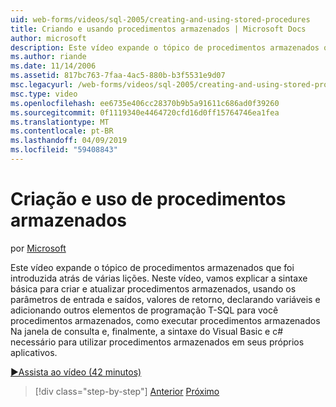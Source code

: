 ```yaml
---
uid: web-forms/videos/sql-2005/creating-and-using-stored-procedures
title: Criando e usando procedimentos armazenados | Microsoft Docs
author: microsoft
description: Este vídeo expande o tópico de procedimentos armazenados que foi introduzida atrás de várias lições. Neste vídeo, vamos explicar a sintaxe básica para criar e atualizar...
ms.author: riande
ms.date: 11/14/2006
ms.assetid: 817bc763-7faa-4ac5-880b-b3f5531e9d07
msc.legacyurl: /web-forms/videos/sql-2005/creating-and-using-stored-procedures
msc.type: video
ms.openlocfilehash: ee6735e406cc28370b9b5a91611c686ad0f39260
ms.sourcegitcommit: 0f1119340e4464720cfd16d0ff15764746ea1fea
ms.translationtype: MT
ms.contentlocale: pt-BR
ms.lasthandoff: 04/09/2019
ms.locfileid: "59408843"
---
```

# <a name="creating-and-using-stored-procedures"></a>Criação e uso de procedimentos armazenados

por [Microsoft](https://github.com/microsoft)

Este vídeo expande o tópico de procedimentos armazenados que foi introduzida atrás de várias lições. Neste vídeo, vamos explicar a sintaxe básica para criar e atualizar procedimentos armazenados, usando os parâmetros de entrada e saídos, valores de retorno, declarando variáveis e adicionando outros elementos de programação T-SQL para você procedimentos armazenados, como executar procedimentos armazenados Na janela de consulta e, finalmente, a sintaxe do Visual Basic e c# necessário para utilizar procedimentos armazenados em seus próprios aplicativos.

[&#9654;Assista ao vídeo (42 minutos)](https://channel9.msdn.com/Blogs/ASP-NET-Site-Videos/creating-and-using-stored-procedures)

> [!div class="step-by-step"]
> [Anterior](building-and-customizing-reports-in-business-intelligence-development-studio.md)
> [Próximo](enabling-full-text-search-in-your-text-data.md)
